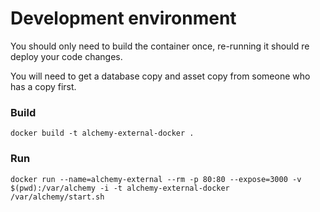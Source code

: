 Development environment
=======================

You should only need to build the container once, re-running it should re deploy
your code changes.

You will need to get a database copy and asset copy from someone who has a copy
first.

### Build
```
docker build -t alchemy-external-docker .
```

### Run
```
docker run --name=alchemy-external --rm -p 80:80 --expose=3000 -v $(pwd):/var/alchemy -i -t alchemy-external-docker /var/alchemy/start.sh
```
